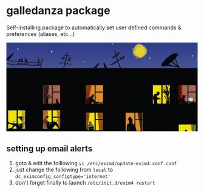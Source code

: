 # galledanza package
Self-installing package to automatically set user defined commands &amp; preferences (aliases, etc...)

![alt text](/MoscowTimes.png) <!-- taken from here: https://www.themoscowtimes.com/2016/12/30/russia-hacker-superpower-a56704 -->

## setting up email alerts

1. goto & edit the folllowing `vi /etc/exim4/update-exim4.conf.conf` 
2. just change the following from `local` to `dc_eximconfig_configtype='internet'`
3. don't forget finally to launch `/etc/init.d/exim4 restart` 

